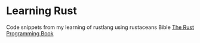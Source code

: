 # Learning Rust

Code snippets from my learning of rustlang using rustaceans Bible
[The Rust Programming Book](https://doc.rust-lang.org/book/)
